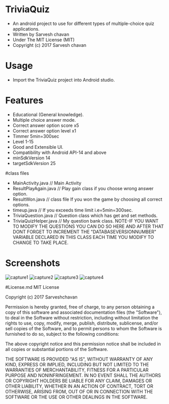 # TriviaQuiz
- An android project to use for different types of multiple-choice quiz applications.
- Written by Sarvesh chavan
- Under The MIT License (MIT)
- Copyright (c) 2017 Sarvesh chavan

# Usage
- Import the TriviaQuiz project into Android studio.

# Features
- Educational (General knowledge).
- Multiple choice answer mode.
- Correct answer option score x5
- Correct answer option level x1
- Timmer 5min=300sec
- Level 1-15
- Good and Extensible UI.
- Compatibility with Android API-14 and above
- minSdkVersion 14
- targetSdkVersion 25

#class files
- MainActivity.java           // Main Activity
- ResultPlayAgain.java        // Play gain class if you choose wrong answer option.
- ResultWon.java              // class file If you won the game by choosing all correct options.
- timeup.java                 // If you exceeds time limit i.e=5min=300sec.
- TriviaQuestion.java         // Question class which has get and set methods.
- TriviaQuizHelper.java       // My question bank class. NOTE-IF YOU WANT TO MODIFY THE QUESTIONS YOU CAN DO SO HERE AND AFTER THAT DONT FORGET TO INCREMENT THE "DATABASEVERSIONNUMBER" VARIABLE DECLARED IN THIS CLASS EACH TIME YOU MODIFY TO CHANGE TO TAKE PLACE.

# Screenshots
![capture1](https://cloud.githubusercontent.com/assets/22947683/21770990/7ef9c3f2-d63a-11e6-95dd-afc016cec681.PNG)
![capture2](https://cloud.githubusercontent.com/assets/22947683/21770991/7fce6c06-d63a-11e6-927a-905013f3bfea.PNG)
![capture3](https://cloud.githubusercontent.com/assets/22947683/21770992/80cd6a94-d63a-11e6-9032-4b03e6e6d786.PNG)
![capture4](https://cloud.githubusercontent.com/assets/22947683/21770994/813953ee-d63a-11e6-97e3-ecfb6c79f617.PNG)

#License.md
MIT License

Copyright (c) 2017 Sarveshchavan

Permission is hereby granted, free of charge, to any person obtaining a copy of this software and associated documentation files (the "Software"), to deal in the Software without restriction, including without limitation the rights to use, copy, modify, merge, publish, distribute, sublicense, and/or sell copies of the Software, and to permit persons to whom the Software is furnished to do so, subject to the following conditions:

The above copyright notice and this permission notice shall be included in all copies or substantial portions of the Software.

THE SOFTWARE IS PROVIDED "AS IS", WITHOUT WARRANTY OF ANY KIND, EXPRESS OR IMPLIED, INCLUDING BUT NOT LIMITED TO THE WARRANTIES OF MERCHANTABILITY, FITNESS FOR A PARTICULAR PURPOSE AND NONINFRINGEMENT. IN NO EVENT SHALL THE AUTHORS OR COPYRIGHT HOLDERS BE LIABLE FOR ANY CLAIM, DAMAGES OR OTHER LIABILITY, WHETHER IN AN ACTION OF CONTRACT, TORT OR OTHERWISE, ARISING FROM, OUT OF OR IN CONNECTION WITH THE SOFTWARE OR THE USE OR OTHER DEALINGS IN THE SOFTWARE.
